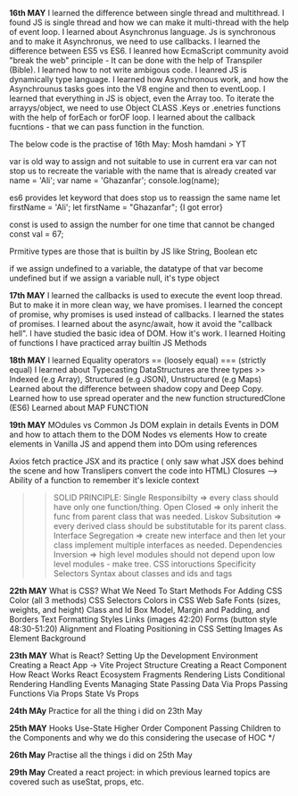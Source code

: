 **16th MAY**
I learned the difference between single thread and multithread. I found JS is single thread and how we can make it multi-thread with the help of event loop.
I learned about Asynchronus language. Js is synchronous and to make it Asynchronus, we need to use callbacks.
I learned the difference between ES5 vs ES6. I leanred how EcmaScript community avoid "break the web" principle - It can be done with the help of Transpiler (Bible).
I learned how to not write ambigous code. I leanred JS is dynamically type language.
I learned how Asynchronous work, and how the Asynchrounus tasks goes into the V8 engine and then to eventLoop.
I learned that everything in JS is object, even the Array too. To iterate the arrayys/object, we need to use Object CLASS .Keys or .enetries functions with the help of forEach or forOF loop.
I learned about the callback fucntions - that we can pass function in the function.

The below code is the practise of 16th May:
Mosh hamdani > YT

var is old way to assign and not suitable to use in current era
var can not stop us to recreate the variable with the name that is already created
var name = 'Ali';
var name = 'Ghazanfar';
console.log(name);

es6 provides let keyword that does stop us to reassign the same name
let firstName = 'Ali';
let firstName = "Ghazanfar"; {I got error}

const is used to assign the number for one time that cannot be changed
const val = 67;

Prmitive types are those that is builtin by JS like String, Boolean etc

if we assign undefined to a variable, the datatype of that var become undefined
but if we assign a variable null, it's type object

**17th MAY**
I learned the callbacks is used to execute the event loop thread. But to make it in more clean way, we have promises.
I learned the concept of promise, why promises is used instead of callbacks.
I learned the states of promises.
I learned about the async/await, how it avoid the "callback hell".
I have studied the basic idea of DOM. How it's work.
I learned Hoiting of functions
I have practiced array builtin JS Methods

**18th MAY**
I learned Equality operators == (loosely equal) === (strictly equal)
I learned about Typecasting
DataStructures are three types >> Indexed (e.g Array), Structured (e.g JSON), Unstructured (e.g Maps)
Learned about the difference between shadow copy and Deep Copy.
Learned how to use spread operater and the new function structuredClone (ES6)
Learned about MAP FUNCTION

**19th MAY**
MOdules vs Common Js
DOM explain in details
Events in DOM and how to attach them to the DOM
Nodes vs elements
How to create elements in Vanilla JS and append them into DOm using references

Axios
fetch practice
JSX and its practice ( only saw what JSX does behind the scene and how Translipers convert the code into HTML)
Closures --> Ability of a function to remember it's lexicle context

> > SOLID PRINCIPLE:
> > Single Responsibilty => every class should have only one function/thing.
> > Open Closed => only inherit the func from parent class that was needed.
> > Liskov Subsitution => every derived class should be substitutable for its parent class.
> > Interface Segregation => create new interface and then let your class implement multiple interfaces as needed.
> > Dependencies Inversion => high level modules should not depend upon low level modules - make tree.
> > CSS intoructions
> > Specificity
> > Selectors
> > Syntax about classes and ids and tags

**22th MAY**
What is CSS?
What We Need To Start
Methods For Adding CSS
Color (all 3 methods)
CSS Selectors
Colors in CSS
Web Safe Fonts (sizes, weights, and height)
Class and Id
Box Model, Margin and Padding, and Borders
Text Formatting Styles
Links (images 42:20)
Forms (button style 48:30-51:20)
Alignment and Floating
Positioning in CSS
Setting Images As Element Background

**23th MAY**
What is React?
Setting Up the Development Environment
Creating a React App -> Vite
Project Structure
Creating a React Component
How React Works
React Ecosystem
Fragments
Rendering Lists
Conditional Rendering
Handling Events
Managing State
Passing Data Via Props
Passing Functions Via Props
State Vs Props

**24th MAy**
Practice for all the thing i did on 23th May

**25th MAY**
Hooks
Use-State
Higher Order Component
Passing Children to the Components and why
we do this considering the usecase of HOC \*/

**26th May**
Practise all the things i did on 25th May

**29th May**
Created a react project:
in which previous learned topics are covered such as useStat, props, etc.
